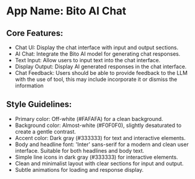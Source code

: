 # **App Name**: Bito AI Chat

## Core Features:

- Chat UI: Display the chat interface with input and output sections.
- AI Chat: Integrate the Bito AI model for generating chat responses.
- Text Input: Allow users to input text into the chat interface.
- Display Output: Display AI generated responses in the chat interface.
- Chat Feedback: Users should be able to provide feedback to the LLM with the use of tool, this may include incorporate it or dismiss the information

## Style Guidelines:

- Primary color: Off-white (#FAFAFA) for a clean background.
- Background color: Almost-white (#F0F0F0), slightly desaturated to create a gentle contrast.
- Accent color: Dark gray (#333333) for text and interactive elements.
- Body and headline font: 'Inter' sans-serif for a modern and clean user interface. Suitable for both headlines and body text.
- Simple line icons in dark gray (#333333) for interactive elements.
- Clean and minimalist layout with clear sections for input and output.
- Subtle animations for loading and response display.